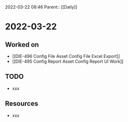 2022-03-22 08:46
Parent:: [[Daily]]

# 2022-03-22

## Worked on

- [[DIE-496 Config File Asset Config File Excel Export]]
- [[DIE-495 Config Report Asset Config Report UI Work]]

## TODO

- xxx

## Resources

- xxx

